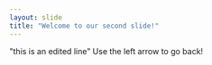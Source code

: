 ```yaml
---
layout: slide
title: "Welcome to our second slide!"
---
```

"this is an edited line"
Use the left arrow to go back!
